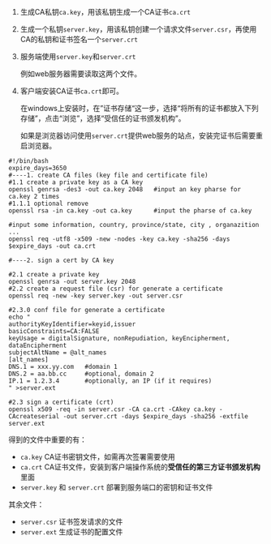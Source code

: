 1. 生成CA私钥`ca.key`，用该私钥生成一个CA证书`ca.crt`

2. 生成一个私钥`server.key`，用该私钥创建一个请求文件`server.csr`，再使用CA的私钥和证书签名一个`server.crt`

3. 服务端使用`server.key`和`server.crt`

   例如web服务器需要读取这两个文件。

4. 客户端安装CA证书`ca.crt`即可。

   在windows上安装时，在”证书存储“这一步，选择“将所有的证书都放入下列存储”，点击“浏览”，选择“受信任的证书颁发机构”。

   如果是浏览器访问使用`server.crt`提供web服务的站点，安装完证书后需要重启浏览器。

   

```shell
#!/bin/bash
expire_days=3650
#----1. create CA files (key file and certificate file)
#1.1 create a private key as a CA key
openssl genrsa -des3 -out ca.key 2048   #input an key pharse for ca.key 2 times
#1.1.1 optional remove 
openssl rsa -in ca.key -out ca.key      #input the pharse of ca.key

#input some information, country, province/state, city , organazition ...
openssl req -utf8 -x509 -new -nodes -key ca.key -sha256 -days $expire_days -out ca.crt

#----2. sign a cert by CA key

#2.1 create a private key
openssl genrsa -out server.key 2048
#2.2 create a request file (csr) for generate a certificate
openssl req -new -key server.key -out server.csr

#2.3.0 conf file for generate a certificate
echo "
authorityKeyIdentifier=keyid,issuer
basicConstraints=CA:FALSE
keyUsage = digitalSignature, nonRepudiation, keyEncipherment, dataEncipherment
subjectAltName = @alt_names
[alt_names]
DNS.1 = xxx.yy.com   #domain 1 
DNS.2 = aa.bb.cc     #optional, domain 2
IP.1 = 1.2.3.4       #optionally, an IP (if it requires)
" >server.ext

#2.3 sign a certificate (crt)
openssl x509 -req -in server.csr -CA ca.crt -CAkey ca.key -CAcreateserial -out server.crt -days $expire_days -sha256 -extfile server.ext
```



得到的文件中重要的有：

- `ca.key`   CA证书密钥文件，如需再次签署需要使用
- `ca.crt`   CA证书文件，安装到客户端操作系统的**受信任的第三方证书颁发机构**里面
- `server.key`  和  `server.crt`    部署到服务端口的密钥和证书文件

其余文件：

- `server.csr`  证书签发请求的文件
- `server.ext`  生成证书的配置文件